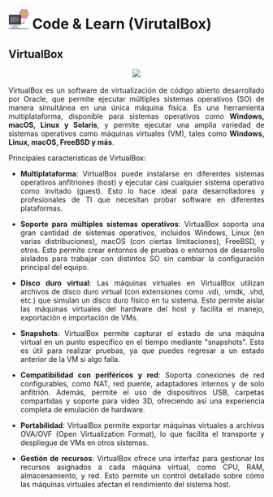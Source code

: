 <div align="justify">

# <img src=.../../../../images/computer.png width="40"> Code & Learn (VirutalBox)

## VirtualBox

<div align="center">

<img src=images/virtualBox.png width="400">
</div>

VirtualBox es un software de virtualización de código abierto desarrollado por Oracle, que permite ejecutar múltiples sistemas operativos (SO) de manera simultánea en una única máquina física. Es una herramienta multiplataforma, disponible para sistemas operativos como __Windows, macOS, Linux y Solaris__, y permite ejecutar una amplia variedad de sistemas operativos como máquinas virtuales (VM), tales como __Windows, Linux, macOS, FreeBSD y más__.

Principales características de VirtualBox:
- __Multiplataforma__: VirtualBox puede instalarse en diferentes sistemas operativos anfitriones (host) y ejecutar casi cualquier sistema operativo como invitado (guest). Esto lo hace ideal para desarrolladores y profesionales de TI que necesitan probar software en diferentes plataformas.

- __Soporte para múltiples sistemas operativos__: VirtualBox soporta una gran cantidad de sistemas operativos, incluidos Windows, Linux (en varias distribuciones), macOS (con ciertas limitaciones), FreeBSD, y otros. Esto permite crear entornos de pruebas o entornos de desarrollo aislados para trabajar con distintos SO sin cambiar la configuración principal del equipo.

- __Disco duro virtual__: Las máquinas virtuales en VirtualBox utilizan archivos de disco duro virtual (con extensiones como .vdi, .vmdk, .vhd, etc.) que simulan un disco duro físico en tu sistema. Esto permite aislar las máquinas virtuales del hardware del host y facilita el manejo, exportación e importación de VMs.

- __Snapshots__: VirtualBox permite capturar el estado de una máquina virtual en un punto específico en el tiempo mediante "snapshots". Esto es útil para realizar pruebas, ya que puedes regresar a un estado anterior de la VM si algo falla.

- __Compatibilidad con periféricos y red__: Soporta conexiones de red configurables, como NAT, red puente, adaptadores internos y de solo anfitrión. Además, permite el uso de dispositivos USB, carpetas compartidas y soporte para video 3D, ofreciendo así una experiencia completa de emulación de hardware.

- __Portabilidad__: VirtualBox permite exportar máquinas virtuales a archivos OVA/OVF (Open Virtualization Format), lo que facilita el transporte y despliegue de VMs en otros sistemas.

- __Gestión de recursos__: VirtualBox ofrece una interfaz para gestionar los recursos asignados a cada máquina virtual, como CPU, RAM, almacenamiento, y red. Esto permite un control detallado sobre cómo las máquinas virtuales afectan el rendimiento del sistema host.

</div>

</div>